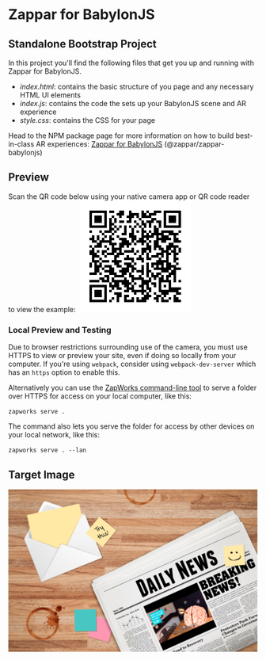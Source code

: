 # Zappar for BabylonJS
## Standalone Bootstrap Project

In this project you'll find the following files that get you up and running with Zappar for BabylonJS.
- *index.html*: contains the basic structure of you page and any necessary HTML UI elements
- *index.js*: contains the code the sets up your BabylonJS scene and AR experience
- *style.css*: contains the CSS for your page

Head to the NPM package page for more information on how to build best-in-class AR experiences: [Zappar for BabylonJS](https://www.npmjs.com/package/@zappar/zappar-babylonjs) (@zappar/zappar-babylonjs)

## Preview
Scan the QR code below using your native camera app or QR code reader to view the example:
​
![Preview QR Code"](preview-qr-code.png)

### Local Preview and Testing

Due to browser restrictions surrounding use of the camera, you must use HTTPS to view or preview your site, even if doing so locally from your computer. If you're using `webpack`, consider using `webpack-dev-server` which has an `https` option to enable this.

Alternatively you can use the [ZapWorks command-line tool](https://www.npmjs.com/package/@zappar/zapworks-cli) to serve a folder over HTTPS for access on your local computer, like this:
```
zapworks serve .
```

The command also lets you serve the folder for access by other devices on your local network, like this:
```
zapworks serve . --lan
```

## Target Image
![Target Image](example-tracking-image.png)

